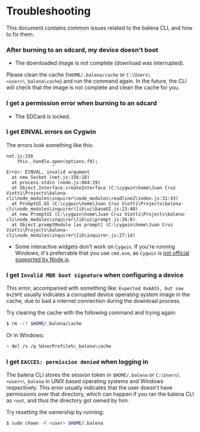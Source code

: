 Troubleshooting
===============

This document contains common issues related to the balena CLI, and how to fix them.

### After burning to an sdcard, my device doesn't boot

- The downloaded image is not complete (download was interrupted).

Please clean the cache (`%HOME/.balena/cache` or `C:\Users\<user>\_balena\cache`) and run the command again. In the future, the CLI will check that the image is not complete and clean the cache for you.

### I get a permission error when burning to an sdcard

- The SDCard is locked.

### I get EINVAL errors on Cygwin

The errors look something like this:

```
net.js:156
    this._handle.open(options.fd);
                 ^
Error: EINVAL, invalid argument
  at new Socket (net.js:156:18)
  at process.stdin (node.js:664:19)
  at Object.Interface.createInterface (C:\cygwin\home\Juan Cruz Viotti\Projects\balena-cli\node_modules\inquirer\node_modules\readline2\index.js:31:43)
  at PromptUI.UI (C:\cygwin\home\Juan Cruz Viotti\Projects\balena-cli\node_modules\inquirer\lib\ui\baseUI.js:23:40)
  at new PromptUI (C:\cygwin\home\Juan Cruz Viotti\Projects\balena-cli\node_modules\inquirer\lib\ui\prompt.js:26:8)
  at Object.promptModule [as prompt] (C:\cygwin\home\Juan Cruz Viotti\Projects\balena-cli\node_modules\inquirer\lib\inquirer.js:27:14)
```

- Some interactive widgets don't work on `Cygwin`. If you're running Windows, it's preferrable that you use `cmd.exe`, as `Cygwin` is [not official supported by Node.js](https://github.com/chjj/blessed/issues/56#issuecomment-42671945).

### I get `Invalid MBR boot signature` when configuring a device

This error, accompanied with something like: `Expected 0xAA55, but saw 0x29FE` usually indicates a corrupted device operating system image in the cache, due to bad a internet connection during the download process.

Try clearing the cache with the following command and trying again:

```sh
$ rm -rf $HOME/.balena/cache
```

Or in Windows:

```sh
> del /s /q %UserProfile%\_balena\cache
```

### I get `EACCES: permission denied` when logging in

The balena CLI stores the session token in `$HOME/.balena` or `C:\Users\<user>\_balena` in UNIX based operating systems and Windows respectively. This error usually indicates that the user doesn't have permissions over that directory, which can happen if you ran the balena CLI as `root`, and thus the directory got owned by him.

Try resetting the ownership by running:

```sh
$ sudo chown -R <user> $HOME/.balena
```
